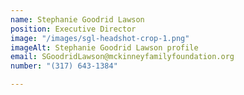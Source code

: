 ```yaml
---
name: Stephanie Goodrid Lawson
position: Executive Director
image: "/images/sgl-headshot-crop-1.png"
imageAlt: Stephanie Goodrid Lawson profile
email: SGoodridLawson@mckinneyfamilyfoundation.org
number: "(317) 643-1384"

---
```

